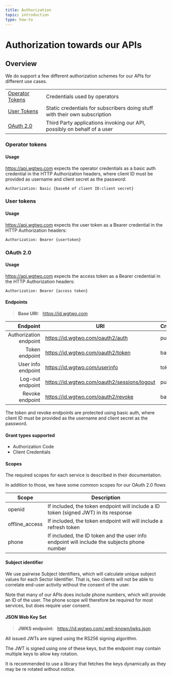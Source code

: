 ```yaml
---
title: Authorization
topic: introduction
type: how-to
---
```


# Authorization towards our APIs

## Overview

We do support a few different authorization schemes for our APIs for different use cases.

|                                     |                                                                            |
| ----------------------------------- | -------------------------------------------------------------------------- |
| [Operator Tokens](#operator-tokens) | Credentials used by operators                                              |
| [User Tokens](#user-tokens)         | Static credentials for subscribers doing stuff with their own subscription |
| [OAuth 2.0](#oauth-20)              | Third Party applications invoking our API, possibly on behalf of a user    |


### Operator tokens
#### Usage
https://api.wgtwo.com expects the operator credentials as a basic auth credential in the HTTP Authorization headers,
where client ID must be provided as username and client secret as the password:
```
Authorization: Basic {base64 of client ID:client secret}
```


### User tokens
#### Usage
https://api.wgtwo.com expects the user token as a Bearer credential in the HTTP Authorization headers:
```
Authorization: Bearer {usertoken}
```


### OAuth 2.0

#### Usage
https://api.wgtwo.com expects the access token as a Bearer credential in the HTTP Authorization headers:
```
Authorization: Bearer {access token}
```

#### Endpoints
> **Base URI:** &nbsp; https://id.wgtwo.com

| Endpoint               | URI                                         | Credentials |
| ---------------------: | ------------------------------------------- | ----------- |
| Authorization endpoint | https://id.wgtwo.com/oauth2/auth            | public      |
| Token endpoint         | https://id.wgtwo.com/oauth2/token           | basic auth  |
| User info endpoint     | https://id.wgtwo.com/userinfo               | token       |
| Log-out endpoint       | https://id.wgtwo.com/oauth2/sessions/logout | public      |
| Revoke endpoint        | https://id.wgtwo.com/oauth2/revoke          | basic auth  |

The token and revoke endpoints are protected using basic auth, where client ID must be provided as the username and 
client secret as the password.

#### Grant types supported
- Authorization Code
- Client Credentials

#### Scopes
The required scopes for each service is described in their documentation.

In addition to those, we have some common scopes for our OAuth 2.0 flows

| Scope          | Description                                                                                 |
| -------------- | ------------------------------------------------------------------------------------------- |
| openid         | If included, the token endpoint will include a ID token (signed JWT) in its response        |
| offline_access | If included, the token endpoint will will include a refresh token                           |
| phone          | If included, the ID token and the user info endpoint will include the subjects phone number |

#### Subject identifier
We use pairwise Subject Identifiers, which will calculate unique subject values for each Sector Identifier.
That is, two clients will not be able to correlate end-user activity without the consent of the user.

Note that many of our APIs does include phone numbers, which will provide an ID of the user. The phone scope will
therefore be required for most services, but does require user consent.


#### JSON Web Key Set
> **JWKS endpoint:** &nbsp; https://id.wgtwo.com/.well-known/jwks.json

All issued JWTs are signed using the RS256 signing algorithm.

The JWT is signed using one of these keys, but the endpoint may contain multiple keys to allow key rotation.

It is recommended to use a library that fetches the keys dynamically as they may be re rotated without notice.
